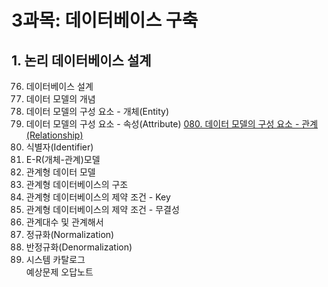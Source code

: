# 3과목: 데이터베이스 구축

## 1. 논리 데이터베이스 설계

076. 데이터베이스 설계
077. 데이터 모델의 개념
078. 데이터 모델의 구성 요소 - 개체(Entity)    
079. 데이터 모델의 구성 요소 - 속성(Attribute)
[080. 데이터 모델의 구성 요소 - 관계(Relationship)](doc/sec80)
081. 식별자(Identifier)
082. E-R(개체-관계)모델
083. 관계형 데이터 모델
084. 관계형 데이터베이스의 구조
085. 관계형 데이터베이스의 제약 조건 - Key 
086. 관계형 데이터베이스의 제약 조건 - 무결성
087. 관계대수 및 관계해서
088. 정규화(Normalization)
089. 반정규화(Denormalization) 
090. 시스템 카탈로그   
예상문제 오답노트